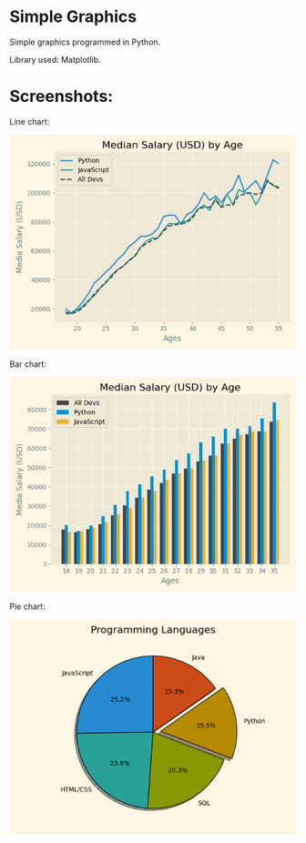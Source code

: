 # Simple Graphics
Simple graphics programmed in Python.

Library used: Matplotlib.

# Screenshots:

Line chart:

![alt text](https://github.com/math-reis/basic-projects/blob/main/simple-graphics/images/image1.png?raw=true)

Bar chart:

![alt text](https://github.com/math-reis/basic-projects/blob/main/simple-graphics/images/image2.png?raw=true)

Pie chart:

![alt text](https://github.com/math-reis/basic-projects/blob/main/simple-graphics/images/image3.png?raw=true)
